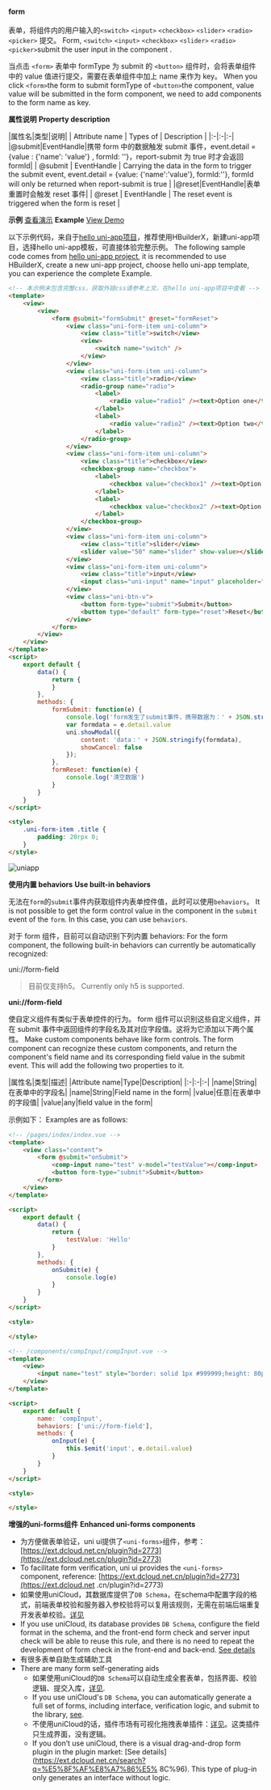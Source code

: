 #### form
表单，将组件内的用户输入的``<switch>`` ``<input>`` ``<checkbox>`` ``<slider>`` ``<radio>`` ``<picker>`` 提交。
Form, `<switch>` `<input>` `<checkbox>` `<slider>` `<radio>` `<picker>`submit the user input in the component .

当点击 ``<form>`` 表单中 formType 为 submit 的 ``<button>`` 组件时，会将表单组件中的 value 值进行提交，需要在表单组件中加上 name 来作为 key。
When you click `<form>`the form to submit formType of `<button>`the component, value value will be submitted in the form component, we need to add components to the form name as key.

**属性说明**
**Property description**

|属性名|类型|说明|
| Attribute name        | Types of    | Description                                                  |
|:-|:-|:-|
|@submit|EventHandle|携带 form 中的数据触发 submit 事件，event.detail = {value : {'name': 'value'} , formId: ''}，report-submit 为 true 时才会返回 formId|
| @submit               | EventHandle | Carrying the data in the form to trigger the submit event, event.detail = {value: {'name':'value'}, formId:''}, formId will only be returned when report-submit is true |
|@reset|EventHandle|表单重置时会触发 reset 事件|
| @reset                | EventHandle | The reset event is triggered when the form is reset          |

**示例** [查看演示](https://hellouniapp.dcloud.net.cn/pages/component/form/form)
**Example** [View Demo](https://hellouniapp.dcloud.net.cn/pages/component/form/form)
 
以下示例代码，来自于[hello uni-app项目](https://github.com/dcloudio/hello-uniapp)，推荐使用HBuilderX，新建uni-app项目，选择hello uni-app模板，可直接体验完整示例。
The following sample code comes from [hello uni-app project](https://github.com/dcloudio/hello-uniapp), it is recommended to use HBuilderX, create a new uni-app project, choose hello uni-app template, you can experience the complete Example.
```html
<!-- 本示例未包含完整css，获取外链css请参考上文，在hello uni-app项目中查看 -->
<template>
	<view>
		<view>
			<form @submit="formSubmit" @reset="formReset">
				<view class="uni-form-item uni-column">
					<view class="title">switch</view>
					<view>
						<switch name="switch" />
					</view>
				</view>
				<view class="uni-form-item uni-column">
					<view class="title">radio</view>
					<radio-group name="radio">
						<label>
							<radio value="radio1" /><text>Option one</text>
						</label>
						<label>
							<radio value="radio2" /><text>Option two</text>
						</label>
					</radio-group>
				</view>
				<view class="uni-form-item uni-column">
					<view class="title">checkbox</view>
					<checkbox-group name="checkbox">
						<label>
							<checkbox value="checkbox1" /><text>Option one</text>
						</label>
						<label>
							<checkbox value="checkbox2" /><text>Option two</text>
						</label>
					</checkbox-group>
				</view>
				<view class="uni-form-item uni-column">
					<view class="title">slider</view>
					<slider value="50" name="slider" show-value></slider>
				</view>
				<view class="uni-form-item uni-column">
					<view class="title">input</view>
					<input class="uni-input" name="input" placeholder="" />
				</view>
				<view class="uni-btn-v">
					<button form-type="submit">Submit</button>
					<button type="default" form-type="reset">Reset</button>
				</view>
			</form>
		</view>
	</view>
</template>
<script>
	export default {
		data() {
			return {
			}
		},
		methods: {
			formSubmit: function(e) {
				console.log('form发生了submit事件，携带数据为：' + JSON.stringify(e.detail.value))
				var formdata = e.detail.value
				uni.showModal({
					content: 'data：' + JSON.stringify(formdata),
					showCancel: false
				});
			},
			formReset: function(e) {
				console.log('清空数据')
			}
		}
	}
</script>

<style>
	.uni-form-item .title {
		padding: 20rpx 0;
	}
</style>

```
 
![uniapp](https://bjetxgzv.cdn.bspapp.com/VKCEYUGU-uni-app-doc/f5e29b40-4f32-11eb-bdc1-8bd33eb6adaa.png)


**使用内置 behaviors**
**Use built-in behaviors**

无法在`form`的`submit`事件内获取组件内表单控件值，此时可以使用`behaviors`。
It is not possible to get the form control value in the component in the `submit` event of the `form`. In this case, you can use `behaviors`.

对于 form 组件，目前可以自动识别下列内置 behaviors:
For the form component, the following built-in behaviors can currently be automatically recognized:

uni://form-field

> 目前仅支持h5。
> Currently only h5 is supported.

**uni://form-field**

使自定义组件有类似于表单控件的行为。 form 组件可以识别这些自定义组件，并在 submit 事件中返回组件的字段名及其对应字段值。这将为它添加以下两个属性。
Make custom components behave like form controls. The form component can recognize these custom components, and return the component's field name and its corresponding field value in the submit event. This will add the following two properties to it.

|属性名|类型|描述|
|Attribute name|Type|Description|
|:-|:-|:-|
|name|String|在表单中的字段名|
|name|String|Field name in the form|
|value|任意|在表单中的字段值|
|value|any|field value in the form|

示例如下：
Examples are as follows:

```html
<!-- /pages/index/index.vue -->
<template>  
    <view class="content">  
        <form @submit="onSubmit">  
            <comp-input name="test" v-model="testValue"></comp-input>  
            <button form-type="submit">Submit</button>  
        </form>  
    </view>  
</template>  

<script>  
    export default {  
        data() {  
            return {  
                testValue: 'Hello'  
            }  
        },  
        methods: {  
            onSubmit(e) {  
                console.log(e)  
            }  
        }  
    }  
</script>  

<style>  

</style>
```

```html
<!-- /components/compInput/compInput.vue -->
<template>  
    <view>  
        <input name="test" style="border: solid 1px #999999;height: 80px;" type="text" @input="onInput" :value="value" />  
    </view>  
</template>  

<script>  
    export default {  
        name: 'compInput',  
        behaviors: ['uni://form-field'],
        methods: {  
            onInput(e) {  
                this.$emit('input', e.detail.value)  
            }  
        }  
    }  
</script>  

<style>  

</style>  
```


**增强的uni-forms组件**
**Enhanced uni-forms components**
- 为方便做表单验证，uni ui提供了`<uni-forms>`组件，参考：[https://ext.dcloud.net.cn/plugin?id=2773](https://ext.dcloud.net.cn/plugin?id=2773)
- To facilitate form verification, uni ui provides the `<uni-forms>` component, reference: [https://ext.dcloud.net.cn/plugin?id=2773](https://ext.dcloud.net .cn/plugin?id=2773)
- 如果使用uniCloud，其数据库提供了`DB Schema`，在schema中配置字段的格式，前端表单校验和服务器入参校验将可以复用该规则，无需在前端后端重复开发表单校验。[详见](https://uniapp.dcloud.io/uniCloud/schema)
- If you use uniCloud, its database provides `DB Schema`, configure the field format in the schema, and the front-end form check and server input check will be able to reuse this rule, and there is no need to repeat the development of form check in the front-end and back-end. [See details](https://uniapp.dcloud.io/uniCloud/schema)
- 有很多表单自助生成辅助工具
- There are many form self-generating aids
  * 如果使用uniCloud的`DB Schema`可以自动生成全套表单，包括界面、校验逻辑、提交入库，[详见](https://uniapp.dcloud.io/uniCloud/schema?id=autocode).
  * If you use uniCloud's `DB Schema`, you can automatically generate a full set of forms, including interface, verification logic, and submit to the library, [see](https://uniapp.dcloud.io/uniCloud/schema?id=autocode).
  * 不使用uniCloud的话，插件市场有可视化拖拽表单插件：[详见](https://ext.dcloud.net.cn/search?q=%E5%8F%AF%E8%A7%86%E5%8C%96)。这类插件只生成界面，没有逻辑。
  * If you don’t use uniCloud, there is a visual drag-and-drop form plugin in the plugin market: [See details](https://ext.dcloud.net.cn/search?q=%E5%8F%AF%E8%A7%86%E5% 8C%96). This type of plug-in only generates an interface without logic.
